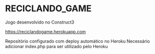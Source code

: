 # RECICLANDO_GAME
Jogo desenvolvido no Construct3

https://reciclandogame.herokuapp.com

Repositório configurado com deploy automático no Heroku
Necessário adicionar index.php para ser utilizado pelo Heroku
